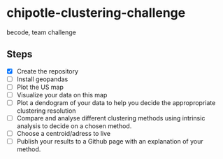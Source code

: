# chipotle-clustering-challenge
becode, team challenge



## Steps
- [X]  Create the repository
- [ ]  Install geopandas
- [ ]  Plot the US map
- [ ]  Visualize your data on this map
- [ ]  Plot a dendogram of your data to help you decide the appropropriate clustering resolution
- [ ]  Compare and analyse different clustering methods using intrinsic analysis to decide on a chosen method.
- [ ]  Choose a centroid/adress to live
- [ ]  Publish your results to a Github page with an explanation of your method.
